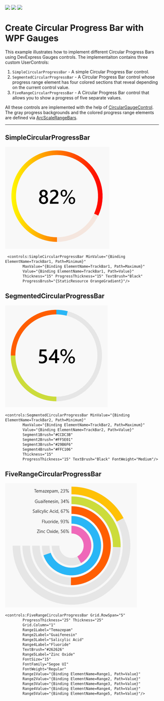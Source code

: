 <!-- default badges list -->
![](https://img.shields.io/endpoint?url=https://codecentral.devexpress.com/api/v1/VersionRange/657562195/22.1.3%2B)
[![](https://img.shields.io/badge/Open_in_DevExpress_Support_Center-FF7200?style=flat-square&logo=DevExpress&logoColor=white)](https://supportcenter.devexpress.com/ticket/details/T1173963)
[![](https://img.shields.io/badge/📖_How_to_use_DevExpress_Examples-e9f6fc?style=flat-square)](https://docs.devexpress.com/GeneralInformation/403183)
<!-- default badges end -->
# Create Circular Progress Bar with WPF Gauges

This example illustrates how to implement different Circular Progress Bars using DevExpress Gauges controls. The implementaiton contains three custom UserControls: 

1. `SimpleCircularProgressBar` - A simple Circular Progress Bar control.
2. `SegmentedCircularProgressBar` - A Circular Progress Bar control whose progress range element has four colored sections that reveal depending on the current control value.
3. `FiveRangeCircularProgressBar` - A Circular Progress Bar control that allows you to show a progress of five separate values. 

All these controls are implemented with the help of [CircularGaugeControl](https://docs.devexpress.com/WPF/DevExpress.Xpf.Gauges.CircularGaugeControl). The gray progress backgrounds and the colored progress range elements are defined via [ArcScaleRangeBars](https://docs.devexpress.com/WPF/DevExpress.Xpf.Gauges.ArcScaleRangeBar). 


----

## SimpleCircularProgressBar

![Image](/images/SimpleCircularProgressBar.png)

```xaml
 <controls:SimpleCircularProgressBar MinValue="{Binding ElementName=TrackBar1, Path=Minimum}"
        MaxValue="{Binding ElementName=TrackBar1, Path=Maximum}"
        Value="{Binding ElementName=TrackBar1, Path=Value}"
        Thickness="15" ProgressThickness="15" TextBrush="Black"
        ProgressBrush="{StaticResource OrangeGradient}"/>
```

## SegmentedCircularProgressBar

![Image](/images/SegmentedCircularProgressBar.png)

```xaml
<controls:SegmentedCircularProgressBar MinValue="{Binding ElementName=TrackBar2, Path=Minimum}"
        MaxValue="{Binding ElementName=TrackBar2, Path=Maximum}"
        Value="{Binding ElementName=TrackBar2, Path=Value}"
        Segment1Brush="#CCDC3B"
        Segment2Brush="#FF5E01"
        Segment3Brush="#29B6F6"
        Segment4Brush="#FFC106"
        Thickness="15"
        ProgressThickness="15" TextBrush="Black" FontWeight="Medium"/>
```


## FiveRangeCircularProgressBar

![Image](/images/FiveRangeCircularProgressBar.png)

```xaml
<controls:FiveRangeCircularProgressBar Grid.RowSpan="5"
        ProgressThickness="25" Thickness="25"
        Grid.Column="1"
        Range1Label="Temazepam"
        Range2Label="Guaifenesin"
        Range3Label="Salicylic Acid"
        Range4Label="Fluoride"
        TextBrush="#262626"
        Range5Label="Zinc Oxide"
        FontSize="15"
        FontFamily="Segoe UI"
        FontWeight="Regular"
        Range1Value="{Binding ElementName=Range1, Path=Value}"
        Range2Value="{Binding ElementName=Range2, Path=Value}"
        Range3Value="{Binding ElementName=Range3, Path=Value}"
        Range4Value="{Binding ElementName=Range4, Path=Value}"
        Range5Value="{Binding ElementName=Range5, Path=Value}"/>
```
